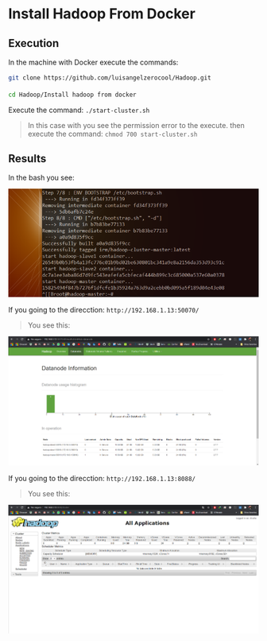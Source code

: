 # Install Hadoop From Docker

## Execution

In the machine with Docker execute the commands:

```bash
git clone https://github.com/luisangelzerocool/Hadoop.git

cd Hadoop/Install hadoop from docker
``` 

Execute the command: `./start-cluster.sh`

>In this case with you see the permission error to the execute. then execute the command: `chmod 700 start-cluster.sh`

## Results

In the bash you see:

![Resultado](/screenshots/1.png)

If you going to the direcction:  `http://192.168.1.13:50070/`

>You see this:

![Resultado](/screenshots/2.png)

If you going to the direcction: `http://192.168.1.13:8088/` 

>You see this:

![Resultado](/screenshots/3.png)

